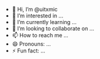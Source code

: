 - 👋 Hi, I’m @uitxmic
- 👀 I’m interested in ...
- 🌱 I’m currently learning ...
- 💞️ I’m looking to collaborate on ...
- 📫 How to reach me ...
- 😄 Pronouns: ...
- ⚡ Fun fact: ...

<!---
uitxmic/uitxmic is a ✨ special ✨ repository because its `README.md` (this file) appears on your GitHub profile.
You can click the Preview link to take a look at your changes.
--->
